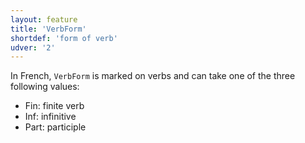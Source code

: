 ```yaml
---
layout: feature
title: 'VerbForm'
shortdef: 'form of verb'
udver: '2'
---
```


In French, `VerbForm` is marked on verbs and can take one of the three following values:

- Fin: finite verb
- Inf: infinitive
- Part: participle

